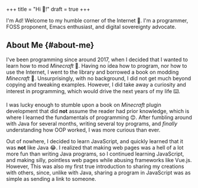 +++
title = "Hi 👋!"
draft = true
+++

I'm Ad! Welcome to my humble corner of the Internet 🙂. I'm a programmer, FOSS proponent, Emacs enthusiast, and digital sovereignty advocate.


## About Me {#about-me}

I've been programming since around 2017, when I decided that I wanted to learn how to mod _Minecraft_ 🤔. Having no idea how to program, nor how to use the Internet, I went to the library and borrowed a book on modding _Minecraft_ 📖. Unsurprisingly, with no background, I did not get much beyond copying and tweaking examples. However, I did take away a curiosity and interest in programming, which would drive the next years of my life ⌨️.

I was lucky enough to stumble upon a book on _Minecraft_ plugin development that did **not** assume the reader had prior knowledge, which is where I learned the fundamentals of programming 😊. After fumbling around with Java for several months, writing several toy programs, and _finally_ understanding how OOP worked, I was more curious than ever.

Out of nowhere, I decided to learn JavaScript, and quickly learned that it was **not** like Java 😂. I realized that making web pages was a hell of a lot more fun than writing Java programs, so I continued learning JavaScript, and making silly, pointless web pages while abusing frameworks like Vue.js. However, This was also my first true introduction to sharing my creations with others, since, unlike with Java, sharing a program in JavaScript was as simple as sending a link to someone.
